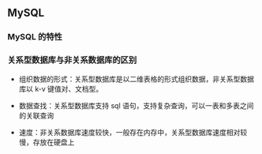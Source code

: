 ## MySQL

### MySQL 的特性

### 关系型数据库与非关系数据库的区别

- 组织数据的形式：关系型数据库是以二维表格的形式组织数据，非关系型数据库以 k-v 键值对、文档型。

- 数据查找：关系型数据库支持 sql 语句，支持复杂查询，可以一表和多表之间的关联查询

- 速度：非关系数据库速度较快，一般存在内存中，关系型数据库速度相对较慢，存放在硬盘上
